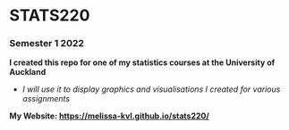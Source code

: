 # STATS220
### Semester 1 2022
**I created this repo for one of my statistics courses at the University of Auckland**
* *I will use it to display graphics and visualisations I created for various assignments*

**My Website: https://melissa-kvl.github.io/stats220/**
